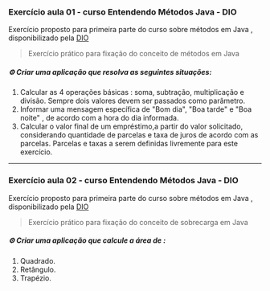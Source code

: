 ### Exercício aula 01 - curso Entendendo Métodos Java - DIO

Exercício proposto para primeira parte do curso sobre métodos em Java , disponibilizado pela [DIO](https://web.dio.me/course/entendendo-metodos-java/learning/1d32857c-8137-4b87-8a1c-474300f71648/?back=/browse)

> Exercício prático para fixação do conceito de métodos em Java


##### ⚙️ Criar uma aplicação que resolva as seguintes situações:

  1.  Calcular as 4 operações básicas : soma, subtração, multiplicação e divisão. Sempre dois valores devem ser passados como parâmetro.
  2.  Informar uma mensagem específica de "Bom dia", "Boa tarde" e "Boa noite" , de acordo com a hora do dia informada.
  3.  Calcular o valor final de um empréstimo,a partir do valor solicitado, considerando quantidade de parcelas e taxa de juros de acordo com as parcelas.
  Parcelas e taxas a serem definidas livremente para este exercício.

*************
### Exercício aula 02 - curso Entendendo Métodos Java - DIO

Exercício proposto para primeira parte do curso sobre métodos em Java , disponibilizado pela [DIO](https://web.dio.me/course/entendendo-metodos-java/learning/1d32857c-8137-4b87-8a1c-474300f71648/?back=/browse)

> Exercício prático para fixação do conceito de sobrecarga em Java


##### ⚙️ Criar uma aplicação que calcule a área de :

  1.  Quadrado.
  2.  Retângulo.
  3.  Trapézio.
